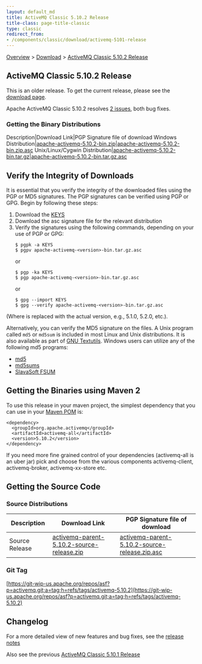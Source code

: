 ```yaml
---
layout: default_md
title: ActiveMQ Classic 5.10.2 Release 
title-class: page-title-classic
type: classic
redirect_from:
- /components/classic/download/activemq-5101-release
---
```


[Overview](overview) > [Download](download) > [ActiveMQ Classic 5.10.2 Release](activemq-5102-release)

ActiveMQ Classic 5.10.2 Release
-----------------------

<div class="alert alert-warning">
  This is an older release. To get the current release, please see the <a href="{{site.baseurl}}/components/classic/download" class="alert-link">download page</a>.
</div>

Apache ActiveMQ Classic 5.10.2 resolves [2 issues](https://issues.apache.org/jira/issues/?jql=project%20%3D%20AMQ%20AND%20fixVersion%20%3D%205.10.2), both bug fixes.

### Getting the Binary Distributions

Description|Download Link|PGP Signature file of download
Windows Distribution|[apache-activemq-5.10.2-bin.zip](http://www.apache.org/dyn/closer.cgi?path=/activemq/5.10.2/apache-activemq-5.10.2-bin.zip)|[apache-activemq-5.10.2-bin.zip.asc](https://www.apache.org/dist/activemq/5.10.2/apache-activemq-5.10.2-bin.zip.asc)
Unix/Linux/Cygwin Distribution|[apache-activemq-5.10.2-bin.tar.gz](http://www.apache.org/dyn/closer.cgi?path=/activemq/5.10.2/apache-activemq-5.10.2-bin.tar.gz)|[apache-activemq-5.10.2-bin.tar.gz.asc](https://www.apache.org/dist/activemq/5.10.2/apache-activemq-5.10.2-bin.tar.gz.asc)

Verify the Integrity of Downloads
---------------------------------

It is essential that you verify the integrity of the downloaded files using the PGP or MD5 signatures. The PGP signatures can be verified using PGP or GPG. Begin by following these steps:

1.  Download the [KEYS](http://www.apache.org/dist/activemq/KEYS)
2.  Download the asc signature file for the relevant distribution
3.  Verify the signatures using the following commands, depending on your use of PGP or GPG:
    ```
    $ pgpk -a KEYS
    $ pgpv apache-activemq-<version>-bin.tar.gz.asc
    ```
    or
    ```
    $ pgp -ka KEYS
    $ pgp apache-activemq-<version>-bin.tar.gz.asc
    ```
    or
    ```
    $ gpg --import KEYS
    $ gpg --verify apache-activemq-<version>-bin.tar.gz.asc
    ```

(Where <version> is replaced with the actual version, e.g., 5.1.0, 5.2.0, etc.).

Alternatively, you can verify the MD5 signature on the files. A Unix program called `md5` or `md5sum` is included in most Linux and Unix distributions. It is also available as part of [GNU Textutils](http://www.gnu.org/software/textutils/textutils.html). Windows users can utilize any of the following md5 programs:

*   [md5](http://www.fourmilab.ch/md5/)
*   [md5sums](http://www.pc-tools.net/win32/md5sums/)
*   [SlavaSoft FSUM](http://www.slavasoft.com/fsum/)

Getting the Binaries using Maven 2
----------------------------------

To use this release in your maven project, the simplest dependency that you can use in your [Maven POM](http://maven.apache.org/guides/introduction/introduction-to-the-pom.html) is:
```
<dependency>
  <groupId>org.apache.activemq</groupId>
  <artifactId>activemq-all</artifactId>
  <version>5.10.2</version>
</dependency>
```
If you need more fine grained control of your dependencies (activemq-all is an uber jar) pick and choose from the various components activemq-client, activemq-broker, activemq-xx-store etc.

Getting the Source Code
-----------------------

### Source Distributions

Description|Download Link|PGP Signature file of download
---|---|---
Source Release|[activemq-parent-5.10.2-source-release.zip](http://www.apache.org/dyn/closer.cgi?path=/activemq/5.10.2/activemq-parent-5.10.2-source-release.zip)|[activemq-parent-5.10.2-source-release.zip.asc](https://www.apache.org/dist/activemq/5.10.2/activemq-parent-5.10.2-source-release.zip.asc)

### Git Tag

[https://git-wip-us.apache.org/repos/asf?p=activemq.git;a=tag;h=refs/tags/activemq-5.10.2](https://git-wip-us.apache.org/repos/asf?p=activemq.git;a=tag;h=refs/tags/activemq-5.10.2)

Changelog
---------

For a more detailed view of new features and bug fixes, see the [release notes](https://issues.apache.org/jira/secure/ReleaseNote.jspa?projectId=12311210&version=12329390)

Also see the previous [ActiveMQ Classic 5.10.1 Release](activemq-5100-release)


